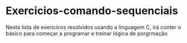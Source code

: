 # Exercicios-comando-sequenciais
Nesta lista de exericicos resolvidos usando a linguagem C, irá conter o básico para começar a programar e treinar lógica de porgrmação
